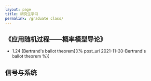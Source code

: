 ```yaml
---
layout: page
title: 研究生学习
permalink: /graduate class/
---
```

## 《应用随机过程——概率模型导论》

* 1.24 [Bertrand's ballot theorem]({% post_url 2021-11-30-Bertrand's ballot theorem %})

## 信号与系统

